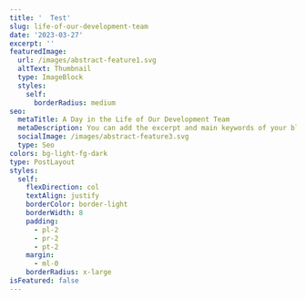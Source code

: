 ```yaml
---
title: '  Test'
slug: life-of-our-development-team
date: '2023-03-27'
excerpt: ''
featuredImage:
  url: /images/abstract-feature1.svg
  altText: Thumbnail
  type: ImageBlock
  styles:
    self:
      borderRadius: medium
seo:
  metaTitle: A Day in the Life of Our Development Team
  metaDescription: You can add the excerpt and main keywords of your blog post here.
  socialImage: /images/abstract-feature3.svg
  type: Seo
colors: bg-light-fg-dark
type: PostLayout
styles:
  self:
    flexDirection: col
    textAlign: justify
    borderColor: border-light
    borderWidth: 8
    padding:
      - pl-2
      - pr-2
      - pt-2
    margin:
      - ml-0
    borderRadius: x-large
isFeatured: false
---
```

